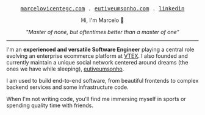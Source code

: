 <p align="center">
  <samp>
    <a href="https://marcelovicentegc.com">marcelovicentegc.com</a> .
    <a href="https://eutiveumsonho.com">eutiveumsonho.com</a> .
    <a href="https://linkedin.com/in/marcelovicentegc">linkedin</a>
  </samp>
</p>

<p align="center">Hi, I'm Marcelo 🤗</p>
<p align="center"><i>"Master of none, but oftentimes better than a master of one"</i></p>

---

I'm an **experienced and versatile Software Engineer** playing a central role evolving an enterprise ecommerce platform at [VTEX](https://vtex.com). I also founded and currently maintain a unique social network centered around dreams (the ones we have while sleeping), [eutiveumsonho](https://github.com/eutiveumsonho).

I am used to build end-to-end software, from beautiful frontends to complex backend services and some infrastructure code.

When I'm not writing code, you'll find me immersing myself in sports or spending quality time with friends.

